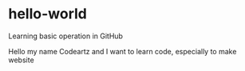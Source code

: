 # hello-world
Learning basic operation in GitHub

Hello my name Codeartz and I want to learn code, especially to make website
